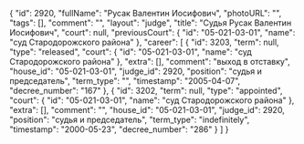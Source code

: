{
    "id": 2920,
    "fullName": "Русак Валентин Иосифович",
    "photoURL": "",
    "tags": [],
    "comment": "",
    "layout": "judge",
    "title": "Судья Русак Валентин Иосифович",
    "court": null,
    "previousCourt": {
        "id": "05-021-03-01",
        "name": "суд Стародорожского района"
    },
    "career": [
        {
            "id": 3203,
            "term": null,
            "type": "released",
            "court": {
                "id": "05-021-03-01",
                "name": "суд Стародорожского района"
            },
            "extra": [],
            "comment": "выход в отставку",
            "house_id": "05-021-03-01",
            "judge_id": 2920,
            "position": "судья и председатель",
            "term_type": "",
            "timestamp": "2005-04-07",
            "decree_number": "167"
        },
        {
            "id": 3202,
            "term": null,
            "type": "appointed",
            "court": {
                "id": "05-021-03-01",
                "name": "суд Стародорожского района"
            },
            "extra": [],
            "comment": "",
            "house_id": "05-021-03-01",
            "judge_id": 2920,
            "position": "судья и председатель",
            "term_type": "indefinitely",
            "timestamp": "2000-05-23",
            "decree_number": "286"
        }
    ]
}